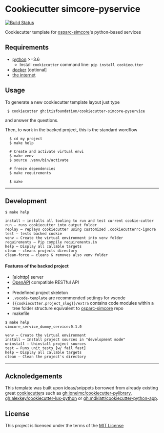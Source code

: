 # Cookiecutter simcore-pyservice
[![Build Status](https://travis-ci.com/ITISFoundation/cookiecutter-simcore-pyservice.svg?branch=master)](https://travis-ci.com/ITISFoundation/cookiecutter-simcore-pyservice)

Cookiecutter template for [osparc-simcore]'s python-based services


## Requirements

  - [python](https://www.python.org/) >=3.6
    - Install `cookiecutter` command line: `pip install cookiecutter`
  - [docker](https://www.docker.com/) [optional]
  - [the internet](https://youtu.be/iDbyYGrswtg?t=3)

## Usage
To generate a new cookiecutter template layout just type

```console
 $ cookiecutter gh:itisfoundation/cookiecutter-simcore-pyservice
```
and answer the questions.

Then, to work in the backed project, this is the standard wordflow
``` console
  $ cd my project
  $ make help

  # Create and activate virtual envi
  $ make venv
  $ source .venv/bin/activate

  # freeze dependencies
  $ make requirements

  $ make
```

---

## Development

```console
$ make help

install – installs all tooling to run and test current cookie-cutter
run – runs cookiecutter into output folder
replay – replays cookiecutter using customized .cookiecutterrc-ignore
test – tests backed cookie
venv – Create the virtual environment into venv folder
requirements – Pip compile requirements.in
help – Display all callable targets
clean – cleans projects directory
clean-force – cleans & removes also venv folder
```

#### Features of the backed project
  - [aiohttp] server
  - [OpenAPI](https://www.openapis.org/) compatible RESTful API
  -
  - Predefined project skeleton
  - ``.vscode-template`` are recommended settings for vscode
  - ``{{cookiecutter.project_slug}}/extra`` contains code modules within a tree folder structure equivalent to [osparc-simcore] repo
  - makefile
  ```console
  $ make help
  simcore_service_dummy_service:0.1.0

  venv – Create the virtual environment
  install – Install project sources in "development mode"
  uninstall – Uninstall project sources
  test – Runs unit tests [w/ fail fast]
  help – Display all callable targets
  clean – Clean the project's directory
  ```

---

## Acknoledgements
This template was built upon ideas/snippets borrowed from already existing great [cookiecutter]s such as [gh:ionelmc/cookiecutter-pylibrary](https://github.com/ionelmc/cookiecutter-pylibrary), [gh:alexkey/cookiecutter-lux-python](https://github.com/alexkey/cookiecutter-lux-python/tree/master/%7B%7B%20cookiecutter.repo_name%20%7D%7D) or [gh:mdklatt/cookiecutter-python-app](https://github.com/mdklatt/cookiecutter-python-app).

## License
This project is licensed under the terms of the [MIT License](/LICENSE)


[aiohptt]:https://aiohttp.readthedocs.io/en/stable/
[cookiecutter]:https://cookiecutter.readthedocs.io
[osparc-simcore]:https://github.com/ITISFoundation/osparc-simcore

